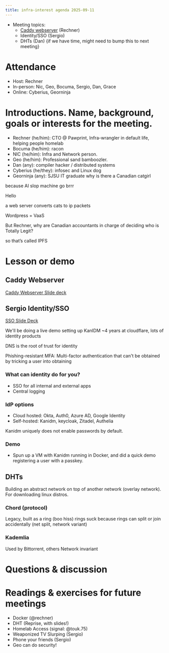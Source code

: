 ```yaml
---
title: infra-interest agenda 2025-09-11
---
```


- Meeting topics: 
  - [Caddy webserver](https://caddyserver.com/) (Rechner)
  - Identity/SSO (Sergio)
  - DHTs (Dan) {if we have time, might need to bump this to next meeting}

# Attendance

* Host: Rechner
* In-person: Nic, Geo, Bocuma, Sergio, Dan, Grace
* Online: Cyberius, Georninja

# Introductions. Name, background, goals or interests for the meeting.

 - Rechner (he/him): CTO @ Pawprint, Infra-wrangler in default life, helping people homelab
 - Bocuma (he/him): racon 
 - NIC (he/him): Infra and Network person.
 - Geo (he/him): Professional sand bamboozler.
 - Dan (any): compiler hacker / distributed systems
 - Cyberius (he/they): infosec and Linux dog
 - Georninja (any): SJSU IT graduate
 why is there a Canadian catgirl 
 
 because AI slop machine go brrr
 
 Hello 
 
 a web server converts cats to ip packets
 
 Wordpress = VaaS
 
 But Rechner, why are Canadian accountants in charge of deciding who is Totally Legit?

so that’s called IPFS


# Lesson or demo

## Caddy Webserver

[Caddy Webserver Slide deck](https://docs.google.com/presentation/d/1-NXfbvc6SS7SxQbHmudbQ3X-OGpWrHfiAkQnq9vC3Zo/edit?usp=sharing)

## Sergio Identity/SSO

[SSO Slide Deck](https://docs.google.com/presentation/d/1HoN24snQCYOt9xFB-Wq-UdIFRVFuR3dacJNMlAEgS2I/edit?usp=drivesdk)

We'll be doing a live demo setting up KanIDM
~4 years at cloudflare, lots of identity products

DNS is the root of trust for identity

Phishing-resistant MFA: Multi-factor authentication that can't be obtained by tricking a user into obtaining

### What can identity do for you?
- SSO for all internal and external apps
- Central logging

### IdP options
- Cloud hosted: Okta, Auth0, Azure AD, Google Identity
- Self-hosted: Kanidm, keycloak, Zitadel, Authelia

Kanidm uniquely does not enable passwords by default.

### Demo
- Spun up a VM with Kanidm running in Docker, and did a quick demo registering a user with a passkey.

## DHTs

Building an abstract network on top of another network (overlay network).  For downloading linux distros.

### Chord (protocol)

Legacy, built as a ring (boo hiss) rings suck because rings can split or join accidentally (net split, network variant)

### Kademlia

Used by Bittorrent, others
Network invariant

# Questions & discussion

# Readings & exercises for future meetings

 - Docker (@rechner)
 - DHT (Reprise, with slides!)
 - Homelab Access (signal: @touk.75)
 - Weaponized TV Slurping (Sergio)
 - Phone your friends (Sergio)
 - Geo can do security!
